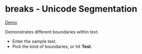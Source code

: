 # breaks - Unicode Segmentation

[Demo](https://util.unicode.org/UnicodeJsps/breaks.jsp)

Demonstrates different boundaries within text.

*   Enter the sample text.
*   Pick the kind of boundaries, or hit **Test**.
